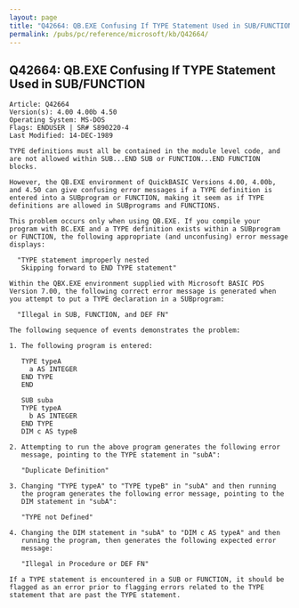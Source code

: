 ```yaml
---
layout: page
title: "Q42664: QB.EXE Confusing If TYPE Statement Used in SUB/FUNCTION"
permalink: /pubs/pc/reference/microsoft/kb/Q42664/
---
```


## Q42664: QB.EXE Confusing If TYPE Statement Used in SUB/FUNCTION

	Article: Q42664
	Version(s): 4.00 4.00b 4.50
	Operating System: MS-DOS
	Flags: ENDUSER | SR# S890220-4
	Last Modified: 14-DEC-1989
	
	TYPE definitions must all be contained in the module level code, and
	are not allowed within SUB...END SUB or FUNCTION...END FUNCTION
	blocks.
	
	However, the QB.EXE environment of QuickBASIC Versions 4.00, 4.00b,
	and 4.50 can give confusing error messages if a TYPE definition is
	entered into a SUBprogram or FUNCTION, making it seem as if TYPE
	definitions are allowed in SUBprograms and FUNCTIONS.
	
	This problem occurs only when using QB.EXE. If you compile your
	program with BC.EXE and a TYPE definition exists within a SUBprogram
	or FUNCTION, the following appropriate (and unconfusing) error message
	displays:
	
	  "TYPE statement improperly nested
	   Skipping forward to END TYPE statement"
	
	Within the QBX.EXE environment supplied with Microsoft BASIC PDS
	Version 7.00, the following correct error message is generated when
	you attempt to put a TYPE declaration in a SUBprogram:
	
	  "Illegal in SUB, FUNCTION, and DEF FN"
	
	The following sequence of events demonstrates the problem:
	
	1. The following program is entered:
	
	   TYPE typeA
	     a AS INTEGER
	   END TYPE
	   END
	
	   SUB suba
	   TYPE typeA
	     b AS INTEGER
	   END TYPE
	   DIM c AS typeB
	
	2. Attempting to run the above program generates the following error
	   message, pointing to the TYPE statement in "subA":
	
	   "Duplicate Definition"
	
	3. Changing "TYPE typeA" to "TYPE typeB" in "subA" and then running
	   the program generates the following error message, pointing to the
	   DIM statement in "subA":
	
	   "TYPE not Defined"
	
	4. Changing the DIM statement in "subA" to "DIM c AS typeA" and then
	   running the program, then generates the following expected error
	   message:
	
	   "Illegal in Procedure or DEF FN"
	
	If a TYPE statement is encountered in a SUB or FUNCTION, it should be
	flagged as an error prior to flagging errors related to the TYPE
	statement that are past the TYPE statement.

